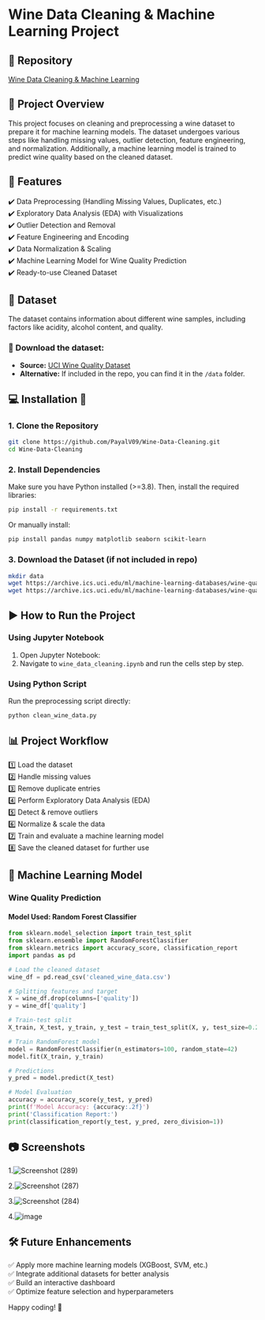 # Wine Data Cleaning & Machine Learning Project

## 🔗 Repository
[Wine Data Cleaning & Machine Learning](https://github.com/PayalV09/Wine-Data-Cleaning)

## 📜 Project Overview
This project focuses on cleaning and preprocessing a wine dataset to prepare it for machine learning models. The dataset undergoes various steps like handling missing values, outlier detection, feature engineering, and normalization. Additionally, a machine learning model is trained to predict wine quality based on the cleaned dataset.

## 🚀 Features
✔️ Data Preprocessing (Handling Missing Values, Duplicates, etc.)  
✔️ Exploratory Data Analysis (EDA) with Visualizations  
✔️ Outlier Detection and Removal  
✔️ Feature Engineering and Encoding  
✔️ Data Normalization & Scaling  
✔️ Machine Learning Model for Wine Quality Prediction  
✔️ Ready-to-use Cleaned Dataset  

## 📂 Dataset
The dataset contains information about different wine samples, including factors like acidity, alcohol content, and quality.

### 🔽 Download the dataset:
- **Source:** [UCI Wine Quality Dataset](https://archive.ics.uci.edu/ml/machine-learning-databases/wine-quality/)
- **Alternative:** If included in the repo, you can find it in the `/data` folder.

## 💻 Installation 🔧
### 1. Clone the Repository
```sh
git clone https://github.com/PayalV09/Wine-Data-Cleaning.git
cd Wine-Data-Cleaning
```

### 2. Install Dependencies
Make sure you have Python installed (>=3.8). Then, install the required libraries:
```sh
pip install -r requirements.txt
```
Or manually install:
```sh
pip install pandas numpy matplotlib seaborn scikit-learn
```

### 3. Download the Dataset (if not included in repo)
```sh
mkdir data
wget https://archive.ics.uci.edu/ml/machine-learning-databases/wine-quality/winequality-red.csv -P data/
wget https://archive.ics.uci.edu/ml/machine-learning-databases/wine-quality/winequality-white.csv -P data/
```

## ▶️ How to Run the Project
### Using Jupyter Notebook
1. Open Jupyter Notebook:
2. Navigate to `wine_data_cleaning.ipynb` and run the cells step by step.

### Using Python Script
Run the preprocessing script directly:
```sh
python clean_wine_data.py
```

## 📊 Project Workflow
1️⃣ Load the dataset  
2️⃣ Handle missing values  
3️⃣ Remove duplicate entries  
4️⃣ Perform Exploratory Data Analysis (EDA)  
5️⃣ Detect & remove outliers  
6️⃣ Normalize & scale the data  
7️⃣ Train and evaluate a machine learning model  
8️⃣ Save the cleaned dataset for further use  

## 🤖 Machine Learning Model
### **Wine Quality Prediction**
#### **Model Used:** Random Forest Classifier

```python
from sklearn.model_selection import train_test_split
from sklearn.ensemble import RandomForestClassifier
from sklearn.metrics import accuracy_score, classification_report
import pandas as pd

# Load the cleaned dataset
wine_df = pd.read_csv('cleaned_wine_data.csv')

# Splitting features and target
X = wine_df.drop(columns=['quality'])
y = wine_df['quality']

# Train-test split
X_train, X_test, y_train, y_test = train_test_split(X, y, test_size=0.2, random_state=42)

# Train RandomForest model
model = RandomForestClassifier(n_estimators=100, random_state=42)
model.fit(X_train, y_train)

# Predictions
y_pred = model.predict(X_test)

# Model Evaluation
accuracy = accuracy_score(y_test, y_pred)
print(f'Model Accuracy: {accuracy:.2f}')
print('Classification Report:')
print(classification_report(y_test, y_pred, zero_division=1))
```

## 📷 Screenshots
1.![Screenshot (289)](https://github.com/user-attachments/assets/0cbafc4d-06a4-44b4-8a3c-d30818023c5a)

2.![Screenshot (287)](https://github.com/user-attachments/assets/dc6b04d1-a3bf-46db-92d2-3e4be99e0cef)

3.![Screenshot (284)](https://github.com/user-attachments/assets/3993a606-026a-42c9-821e-9ab8fcac1862)

4.![image](https://github.com/user-attachments/assets/96e37ef3-64d9-40a7-8e29-b54ff01b1a3e)



## 🛠 Future Enhancements
✅ Apply more machine learning models (XGBoost, SVM, etc.)  
✅ Integrate additional datasets for better analysis  
✅ Build an interactive dashboard  
✅ Optimize feature selection and hyperparameters  


Happy coding! 🚀


